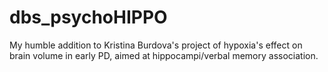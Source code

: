 # dbs_psychoHIPPO
My humble addition to Kristina Burdova's project of hypoxia's effect on brain volume in early PD, aimed at hippocampi/verbal memory association.
